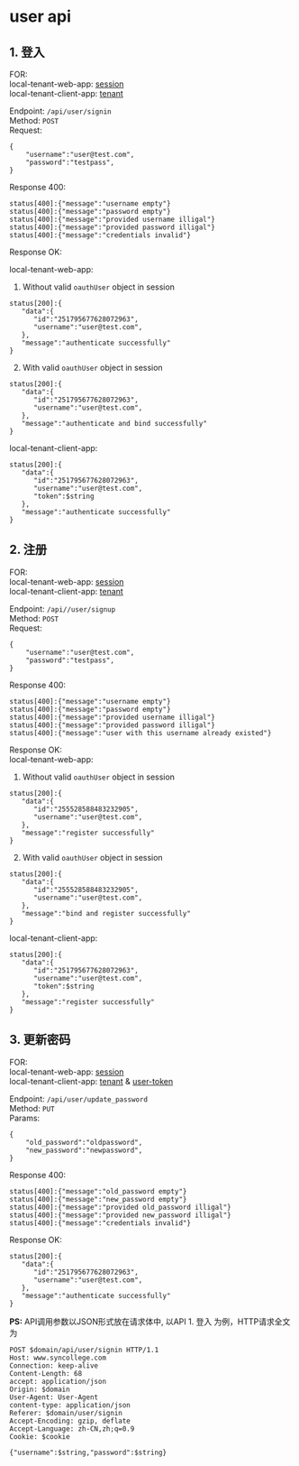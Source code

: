 # user api

## 1. 登入  

FOR:  
local-tenant-web-app: [session](./session-authentication.md)  
local-tenant-client-app: [tenant](./tenant-authentication.md)  

Endpoint: `/api/user/signin`  
Method: `POST`  
Request:
```
{  
    "username":"user@test.com",
    "password":"testpass",
}
```  

Response 400:

```
status[400]:{"message":"username empty"}
status[400]:{"message":"password empty"}
status[400]:{"message":"provided username illigal"}
status[400]:{"message":"provided password illigal"}
status[400]:{"message":"credentials invalid"}
```

Response OK:

local-tenant-web-app:  
1. Without valid `oauthUser` object in session
```
status[200]:{  
   "data":{  
      "id":"251795677628072963",
      "username":"user@test.com",
   },
   "message":"authenticate successfully"
}
```
2. With valid `oauthUser` object in session
```
status[200]:{  
   "data":{  
      "id":"251795677628072963",
      "username":"user@test.com",
   },
   "message":"authenticate and bind successfully"
}
```
local-tenant-client-app:  
```
status[200]:{  
   "data":{  
      "id":"251795677628072963",
      "username":"user@test.com",
      "token":$string
   },
   "message":"authenticate successfully"
}
```
## 2. 注册

FOR:  
local-tenant-web-app: [session](./session-authentication.md)  
local-tenant-client-app: [tenant](./tenant-authentication.md)  

Endpoint: `/api//user/signup`  
Method: `POST`  
Request:
```
{  
    "username":"user@test.com",
    "password":"testpass",
}
```  

Response 400:

```
status[400]:{"message":"username empty"}
status[400]:{"message":"password empty"}
status[400]:{"message":"provided username illigal"}
status[400]:{"message":"provided password illigal"}
status[400]:{"message":"user with this username already existed"}
```

Response OK:  
local-tenant-web-app:  
1. Without valid `oauthUser` object in session
```
status[200]:{  
   "data":{  
      "id":"255528588483232905",
      "username":"user@test.com",
   },
   "message":"register successfully"
}
```
2. With valid `oauthUser` object in session
```
status[200]:{  
   "data":{  
      "id":"255528588483232905",
      "username":"user@test.com",
   },
   "message":"bind and register successfully"
}
```
local-tenant-client-app:  
```
status[200]:{  
   "data":{  
      "id":"251795677628072963",
      "username":"user@test.com",
      "token":$string
   },
   "message":"register successfully"
}
```
## 3. 更新密码

FOR:  
local-tenant-web-app: [session](./session-authentication.md)  
local-tenant-client-app: [tenant](./tenant-authentication.md) & [user-token](./usertoken-authentication.md)  

Endpoint: `/api/user/update_password`  
Method: `PUT`  
Params: 
```
{  
    "old_password":"oldpassword",
    "new_password":"newpassword",
}
```
Response 400: 
```
status[400]:{"message":"old_password empty"}
status[400]:{"message":"new_password empty"}
status[400]:{"message":"provided old_password illigal"}
status[400]:{"message":"provided new_password illigal"}
status[400]:{"message":"credentials invalid"}
```
Response OK:  
```
status[200]:{  
   "data":{  
      "id":"251795677628072963",
      "username":"user@test.com",
   },
   "message":"authenticate successfully"
}
```
__PS:__ API调用参数以JSON形式放在请求体中, 以API 1. 登入 为例，HTTP请求全文为
```
POST $domain/api/user/signin HTTP/1.1
Host: www.syncollege.com
Connection: keep-alive
Content-Length: 68
accept: application/json
Origin: $domain
User-Agent: User-Agent
content-type: application/json
Referer: $domain/user/signin
Accept-Encoding: gzip, deflate
Accept-Language: zh-CN,zh;q=0.9
Cookie: $cookie

{"username":$string,"password":$string}
```